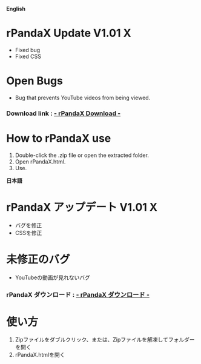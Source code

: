 **English**
# rPandaX Update V1.01 X
- Fixed bug
- Fixed CSS
# Open Bugs
- Bug that prevents YouTube videos from being viewed.
### Download link : [- rPandaX Download -](https://dl.tool.tapioka-site.f5.si/rPandaX.zip)
# How to rPandaX use
1. Double-click the .zip file or open the extracted folder.
2. Open rPandaX.html.
3. Use.

**日本語**
# rPandaX アップデート V1.01 X
- バグを修正
- CSSを修正
# 未修正のバグ
- YouTubeの動画が見れないバグ
### rPandaX ダウンロード : [- rPandaX ダウンロード -](https://dl.tool.tapioka-site.f5.si/rPandaX.zip)
# 使い方
1. Zipファイルをダブルクリック、または、Zipファイルを解凍してフォルダーを開く
2. rPandaX.htmlを開く

